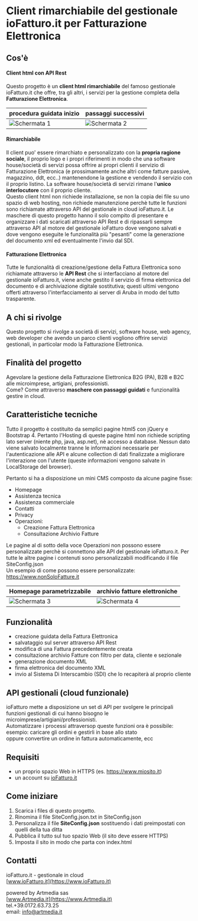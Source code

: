 # Client rimarchiabile del gestionale ioFatturo.it  per Fatturazione Elettronica

## Cos'è

#### Client html con API Rest

Questo progetto è un **client html rimarchiabile** del famoso gestionale ioFatturo.it che offre, tra gli altri, i servizi per la gestione completa della **Fatturazione Elettronica**.

procedura guidata inizio | passaggi successivi
------------ | -------------
![Schermata 1](https://www.iofatturo.it/portals/17/images/Github_Schermata1.jpg) | ![Schermata 2](https://www.iofatturo.it/portals/17/images/Github_Schermata2.jpg)


#### Rimarchiabile

Il client puo' essere rimarchiato e personalizzato con la **propria ragione sociale**, il proprio logo e i propri riferimenti in modo che una software house/società di servizi possa offrire ai propri clienti il servizio di Fatturazione Elettronica (e prossimamente anche altri come fatture passive, magazzino, ddt, ecc..) mantenendone la gestione e vendendo il servizio con il proprio listino.
La software house/società di servizi rimane l'**unico interlocutore** con il proprio cliente.   
Questo client html non richiede installazione, se non la copia dei file su uno spazio di web hosting, non richiede manutenzione perchè tutte le funzioni sono richiamate attraverso API del gestionale in cloud ioFatturo.it.
Le maschere di questo progetto hanno il solo compito di presentare e organizzare i dati scaricati attraverso API Rest e di ripassarli sempre attraverso API al motore del gestionale ioFatturo dove vengono salvati e dove vengono eseguite le funzionalità più "pesanti" come la generazione del documento xml ed eventualmente l'invio dal SDI.

#### Fatturazione Elettronica

Tutte le funzionalità di creazione/gestione della Fattura Elettronica sono richiamate attraverso le **API Rest** che si interfacciano al motore del gestionale ioFatturo.it, viene anche gestito il servizio di firma elettronica del documento e di archiviazione digitale sostitutiva; questi ultimi vengono offerti attraverso l'interfacciamento ai server di Aruba in modo del tutto trasparente.


## A chi si rivolge

Questo progetto si rivolge a società di servizi, software house, web agency, web developer che avendo un parco clienti vogliono offrire servizi gestionali, in particolar modo la Fatturazione Elettronica. 

## Finalità del progetto

Agevolare la gestione della Fatturazione Elettronica B2G (PA), B2B e B2C alle microimprese, artigiani, professionisti.  
Come? Come attraverso **maschere con passaggi guidati** e funzionalità gestire in cloud.

## Caratteristiche tecniche

Tutto il progetto è costituito da semplici pagine html5 con jQuery e Bootstrap 4.
Pertanto l'Hosting di queste pagine html non richiede scripting lato server (niente php, java, asp.net), nè accesso a database.
Nessun dato viene salvato localmente tranne le informazioni necessarie per l'autenticazione alle API e alcune collection di dati finalizzate a migliorare l'interazione con l'utente (queste informazioni vengono salvate in LocalStorage del browser).

Pertanto si ha a disposizione un mini CMS composto da alcune pagine fisse:
- Homepage
- Assistenza tecnica 
- Assistenza commerciale
- Contatti
- Privacy
- Operazioni:
  - Creazione Fattura Elettronica
  - Consultazione Archivio Fatture

Le pagine al di sotto della voce Operazioni non possono essere personalizzate perchè si connettono alle API del gestionale ioFatturo.it.
Per tutte le altre pagine i contenuti sono personalizzabili modificando il file SiteConfig.json  
Un esempio di come possono essere personalizzate:   
https://www.nonSoloFatture.it

Homepage parametrizzabile | archivio fatture elettroniche
------------ | -------------
![Schermata 3](https://www.iofatturo.it/portals/17/images/Github_Schermata3.jpg) | ![Schermata 4](https://www.iofatturo.it/portals/17/images/Github_Schermata4.jpg)

## Funzionalità

- creazione guidata della Fattura Elettronica
- salvataggio sul server attraverso API Rest
- modifica di una Fattura precedentemente creata
- consultazione archivio Fatture con filtro per data, cliente e sezionale
- generazione documento XML
- firma elettronica del documento XML
- invio al Sistema Di Interscambio (SDI) che lo recapiterà al proprio cliente

## API gestionali (cloud funzionale)

ioFatturo mette a disposizione un set di API per svolgere le principali funzioni gestionali di cui hanno bisogno le microimprese/artigiani/professionisti.  
Automatizzare i processi attraversop queste funzioni ora è possibile:  
esempio: caricare gli ordini e gestirli in base allo stato  
oppure convertire un ordine in fattura automaticamente, ecc

## Requisiti

- un proprio spazio Web in HTTPS  (es. https://www.miosito.it)
- un account su [ioFatturo.it](https://www.ioFatturo.it)  

## Come iniziare

1. Scarica i files di questo progetto.
2. Rinomina il file SiteConfig.json.txt in SiteConfig.json 
3. Personalizza il file **SiteConfig.json** sostituendo i dati preimpostati con quelli della tua ditta
4. Pubblica il tutto sul tuo spazio Web (il sito deve essere HTTPS)
5. Imposta il sito in modo che parta con index.html

## Contatti

ioFatturo.it - gestionale in cloud  
[www.ioFatturo.it](https://www.ioFatturo.it)  

powered by Artmedia sas  
[www.Artmedia.it](https://www.Artmedia.it)  
tel.+39.0172.63.73.25  
email: info@artmedia.it  
